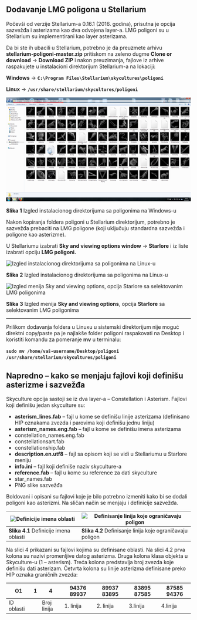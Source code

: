 ## **Dodavanje LMG poligona u Stellarium**

Počevši od verzije Stellarium-a 0.16.1 (2016. godina), prisutna je opcija sazvežđa i asterizama kao dva odvojena layer-a. LMG poligoni su u Stellarium su implementirani kao layer asterizama.

Da bi ste ih ubacili u Stellarium, potrebno je da preuzmete arhivu **stellarium-poligoni-master.zip** pritiskom na zeleno dugme **Clone or download** -> **Download ZIP** i nakon preuzimanja, fajlove iz arhive raspakujete u instalacioni direktorijum Stellarium-a na lokaciji:  


**Windows** ->  **`C:\Program Files\Stellarium\skycultures\poligoni`**

**Linux** ->  **`/usr/share/stellarium/skycultures/poligoni`**

![Izgled instalacionog direktorijuma sa poligonima na Windows-u](https://raw.githubusercontent.com/petnica-meteor-group/stellarium-poligoni/master/uputstvo/slika1.png)

**Slika** **1** Izgled instalacionog direktorijuma sa poligonima na Windows-u

Nakon kopiranja foldera poligoni u Stellarium direktorijum, potrebno je sazvežđa prebaciti na LMG poligone (koji uključuju standardna sazvežđa i poligone kao asterizme).

U Stellariumu izabrati **Sky and viewing options window** -> **Starlore** i iz liste izabrati opciju **LMG poligoni.**

![Izgled instalacionog direktorijuma sa poligonima na Linux-u](https://lh6.googleusercontent.com/1-mQ6tJHXjkIMXYZZ8_koGYo_5PVY9f1ekdE4ZpexLr6WkjPIaIQ7xUs3fZdaz23ZormwtkoNl_IZknQyl09=w1920-h910)

**Slika** **2** Izgled instalacionog direktorijuma sa poligonima na Linux-u

![Izgled menija Sky and viewing options, opcija Starlore sa selektovanim LMG poligonima](https://lh5.googleusercontent.com/KTdqoR7S9rrbY4Ghxa5QhOYc4CP14wUQszKEr4YRu2QIW1MHmAx5q9VHwqgM7N4odZAqhkf_vNE_d3APlkDC=w1920-h910)

**Slika** **3** Izgled menija **Sky and viewing options**, opcija **Starlore** sa selektovanim LMG poligonima



----------
Prilikom dodavanja foldera u Linuxu u sistemski direktorijum nije moguć direktni copy/paste pa je najlakše folder poligoni raspakovati na Desktop i koristiti komandu za pomeranje **mv**  u terminalu:

**`sudo mv /home/vaš-username/Desktop/poligoni /usr/share/stellarium/skycultures/poligoni`**

  
  
## **Napredno – kako se menjaju fajlovi koji definišu asterizme i sazvežđa**

Skyculture opcija sastoji se iz dva layer-a – Constellation i Asterism. Fajlovi koji definišu jedan skyculture su:

- **asterism_lines.fab** – fajl u kome se definišu linije asterizama (definisano HIP oznakama zvezda i parovima koji definišu jednu       liniju)
- **asterism_names.eng.fab** – fajl u kome se definišu imena asterizama
- constellation_names.eng.fab
- constellationsart.fab
- constellationship.fab
- **description.en.utf8** – fajl sa opisom koji se vidi u Stellariumu u Starlore meniju
- **info.ini** – fajl koji definiše naziv skyculture-a
- **reference.fab** – fajl u kome su reference za dati skyculture
- star_names.fab
- PNG slike sazvežđa

Boldovani i opisani su fajlovi koje je bilo potrebno izmeniti kako bi se dodali poligoni kao asterizmi. Na sličan način se menjaju i definicije sazvežđa.


| ![Definicije imena oblasti](https://lh4.googleusercontent.com/SI96Q-lK4ibuEoeJj5O2J38eXtjoRflC6vRAfYy61GoECpPGEmfPCa0OtgF56kXFTU7-ZY2vGBLtaxbq6adp=w1920-h910) | ![Definisanje linija koje ograničavaju poligon](https://lh3.googleusercontent.com/rjequq9uFCr8msaCY1tAVfrNi_WT-i2rh3icl_VW1H2KFSMms3QFrHGUiC8r6zykMohqWe8uRuxYgrCQUJo6=w1920-h910) | 
|--|--|
|  **Slika 4.1** Definicije imena oblasti | **Slika 4.2** Definisanje linija koje ograničavaju poligon |

Na slici 4 prikazani su fajlovi kojima su definisane oblasti. Na slici 4.2 prva kolona su nazivi promenljive datog asterizma. Druga kolona klasa objekta u Skyculture-u (1 – asterism). Treća kolona predstavlja broj zvezda koje definišu dati asterizam. Četvrta kolona su linije asterizma definisane preko HIP oznaka graničnih zvezda:

| O1 | 1 | 4 | 94376 89937 | 89937 83895 | 83895 87585 | 87585 94376 |
|--|--|--|--|--|--|--|
| ID oblasti |  | Broj linija | 1. linija | 2. linija | 3.linija | 4.linija |
